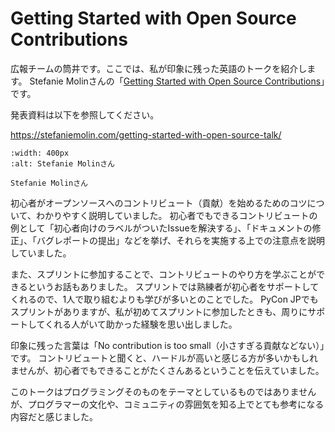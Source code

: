 # Getting Started with Open Source Contributions
広報チームの筒井です。ここでは、私が印象に残った英語のトークを紹介します。
Stefanie Molinさんの「[Getting Started with Open Source Contributions](https://2024.pycon.jp/ja/talk/LCHGZJ)」です。

発表資料は以下を参照してください。

<https://stefaniemolin.com/getting-started-with-open-source-talk/>

```{figure} ./talk-english.jpg
:width: 400px
:alt: Stefanie Molinさん

Stefanie Molinさん
```

初心者がオープンソースへのコントリビュート（貢献）を始めるためのコツについて、わかりやすく説明していました。
初心者でもできるコントリビュートの例として「初心者向けのラベルがついたIssueを解決する」、「ドキュメントの修正」、「バグレポートの提出」などを挙げ、それらを実施する上での注意点を説明していました。

また、スプリントに参加することで、コントリビュートのやり方を学ぶことができるというお話もありました。
スプリントでは熟練者が初心者をサポートしてくれるので、1人で取り組むよりも学びが多いとのことでした。
PyCon JPでもスプリントがありますが、私が初めてスプリントに参加したときも、周りにサポートしてくれる人がいて助かった経験を思い出しました。

印象に残った言葉は「No contribution is too small（小さすぎる貢献などない）」です。
コントリビュートと聞くと、ハードルが高いと感じる方が多いかもしれませんが、初心者でもできることがたくさんあるということを伝えていました。

このトークはプログラミングそのものをテーマとしているものではありませんが、プログラマーの文化や、コミュニティの雰囲気を知る上でとても参考になる内容だと感じました。
